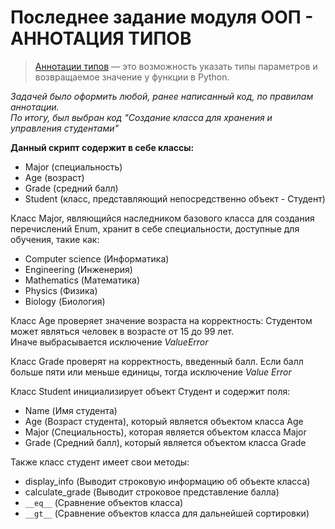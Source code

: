 # Последнее задание модуля ООП - АННОТАЦИЯ ТИПОВ


> [Аннотации типов](https://code-basics.com/ru/languages/python/lessons/type-annotations#:~:text=%D0%90%D0%BD%D0%BD%D0%BE%D1%82%D0%B0%D1%86%D0%B8%D0%B8%20%D1%82%D0%B8%D0%BF%D0%BE%D0%B2%20%E2%80%94%20%D1%8D%D1%82%D0%BE%20%D0%B2%D0%BE%D0%B7%D0%BC%D0%BE%D0%B6%D0%BD%D0%BE%D1%81%D1%82%D1%8C%20%D1%83%D0%BA%D0%B0%D0%B7%D0%B0%D1%82%D1%8C,%D0%B7%D0%BD%D0%B0%D1%87%D0%B5%D0%BD%D0%B8%D0%B5%20%D1%83%20%D1%84%D1%83%D0%BD%D0%BA%D1%86%D0%B8%D0%B8%20%D0%B2%20Python 
> "Python: Аннотации типов - Code Basics") — это возможность указать типы параметров и возвращаемое значение у функции в Python.

*Задачей было оформить любой, ранее написанный код, по правилам аннотации.<br> По итогу, был выбран код "Создание класса для 
хранения и управления студентами"*

**Данный скрипт содержит в себе классы:**
- Major (специальность)
- Age (возраст)
- Grade (средний балл)
- Student (класс, представляющий непосредственно объект - Студент)

Класс Major, являющийся наследником базового класса для создания перечислений Enum, 
хранит в себе специальности, доступные для обучения, такие как:
- Computer science (Информатика)
- Engineering (Инженерия)
- Mathematics (Математика)
- Physics (Физика)
- Biology (Биология)

Класс Age проверяет значение возраста на корректность: Студентом может являться человек в возрасте от 15 до 99 лет.<br>
Иначе выбрасывается исключение *ValueError*

Класс Grade проверят на корректность, введенный балл. Если балл больше пяти или меньше единицы, тогда исключение *Value
Error*

Класс Student инициализирует объект Студент и содержит поля:
- Name (Имя студента)
- Age (Возраст студента), который является объектом класса Age
- Major (Специальность), которая является объектом класса Major
- Grade (Средний балл), который является объектом класса Grade

Также класс студент имеет свои методы:

- display_info (Выводит строковую информацию об объекте класса)
- calculate_grade (Выводит строковое представление балла)
- `__eq__` (Сравнение объектов класса)
- `__gt__` (Сравнение объектов класса для дальнейшей сортировки)
